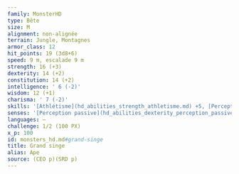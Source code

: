 ```yaml
---
family: MonsterHD
type: Bête
size: M
alignment: non-alignée
terrain: Jungle, Montagnes
armor_class: 12
hit_points: 19 (3d8+6)
speed: 9 m, escalade 9 m
strength: 16 (+3)
dexterity: 14 (+2)
constitution: 14 (+2)
intelligence: ' 6 (-2)'
wisdom: 12 (+1)
charisma: ' 7 (-2)'
skills: '[Athlétisme](hd_abilities_strength_athletisme.md) +5, [Perception](hd_abilities_wisdom_perception.md) +3'
senses: '[Perception passive](hd_abilities_dexterity_perception_passive.md) 13'
languages: —
challenge: 1/2 (100 PX)
x_p: 100
id: monsters_hd.md#grand-singe
title: Grand singe
alias: Ape
source: (CEO p)(SRD p)
---
```


